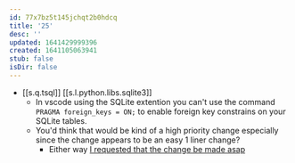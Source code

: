 ```yaml
---
id: 77x7bz5t145jchqt2b0hdcq
title: '25'
desc: ''
updated: 1641429999396
created: 1641105063941
stub: false
isDir: false
---
```



- [[s.q.tsql]] [[s.l.python.libs.sqlite3]]
  - In vscode using the SQLite extention you can't use the command `PRAGMA foreign_keys = ON;` to enable foreign key constrains on your SQLite tables.
  - You'd think that would be kind of a high priority change especially since the change appears to be an easy 1 liner change?
    - Either way [I requested that the change be made asap](https://github.com/AlexCovizzi/vscode-sqlite/issues/60)

